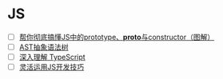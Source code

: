 # JS

- [ ] [帮你彻底搞懂JS中的prototype、**proto**与constructor（图解）](https://blog.csdn.net/cc18868876837/article/details/81211729)
- [ ] [AST抽象语法树](https://segmentfault.com/a/1190000016231512)
- [ ] [深入理解 TypeScript](https://jkchao.github.io/typescript-book-chinese/)
- [ ] [灵活运用JS开发技巧](https://juejin.im/post/5cc7afdde51d456e671c7e48)
